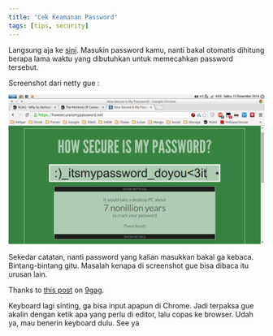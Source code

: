 ```yaml
---
title: "Cek Keamanan Password"
tags: [tips, security]
---
```

Langsung aja ke [sini](https://howsecureismypassword.net/). Masukin password kamu, nanti bakal otomatis dihitung berapa lama waktu yang dibutuhkan untuk memecahkan password tersebut.

<!--more-->

Screenshot dari netty gue :

![Screenshot](/assets/img/cek-keamanan-password.png)

Sekedar catatan, nanti password yang kalian masukkan bakal ga kebaca. Bintang-bintang gitu. Masalah kenapa di screenshot gue bisa dibaca itu urusan lain.

Thanks to [this post](http://9gag.com/gag/aAVOZ49) on [9gag](http://9gag.com).

Keyboard lagi sinting, ga bisa input apapun di Chrome. Jadi terpaksa gue akalin dengan ketik apa yang perlu di editor, lalu copas ke browser. Udah ya, mau benerin keyboard dulu. See ya
